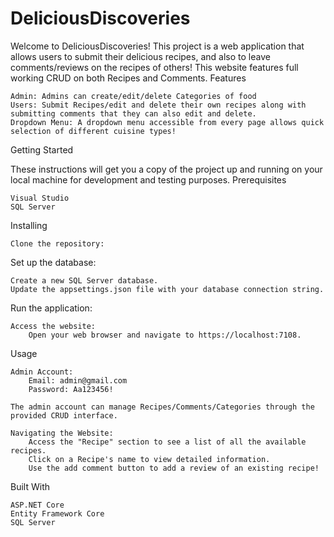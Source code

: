 # DeliciousDiscoveries

Welcome to DeliciousDiscoveries! This project is a web application that allows users to submit their delicious recipes, and also to leave comments/reviews on the recipes of others! This website features full working CRUD on both Recipes and Comments.
Features

    Admin: Admins can create/edit/delete Categories of food
    Users: Submit Recipes/edit and delete their own recipes along with submitting comments that they can also edit and delete.
    Dropdown Menu: A dropdown menu accessible from every page allows quick selection of different cuisine types!

Getting Started

These instructions will get you a copy of the project up and running on your local machine for development and testing purposes.
Prerequisites

    Visual Studio
    SQL Server

Installing

    Clone the repository:

Set up the database:

    Create a new SQL Server database.
    Update the appsettings.json file with your database connection string.

Run the application:

    Access the website:
        Open your web browser and navigate to https://localhost:7108.

Usage

    Admin Account:
        Email: admin@gmail.com
        Password: Aa123456!

    The admin account can manage Recipes/Comments/Categories through the provided CRUD interface.

    Navigating the Website:
        Access the "Recipe" section to see a list of all the available recipes.
        Click on a Recipe's name to view detailed information.
        Use the add comment button to add a review of an existing recipe!

Built With

    ASP.NET Core
    Entity Framework Core
    SQL Server
